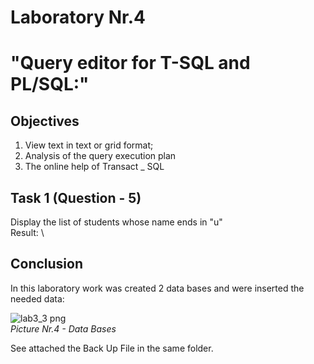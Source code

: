 

# Laboratory Nr.4 
# "Query editor for T-SQL and PL/SQL:"
## Objectives
1. View text in text or grid format;
2. Analysis of the query execution plan
3. The online help of Transact _ SQL


## Task 1 (Question - 5)
Display the list of students whose name ends in "u"
\
Result:
\


## Conclusion
In this laboratory work was created 2 data bases and were inserted the needed data:

![lab3_3 png](https://user-images.githubusercontent.com/24621285/45639195-fced6d00-bab7-11e8-8704-1c03c422ad0e.PNG)
\
*Picture Nr.4 - Data Bases*

See attached the Back Up File in the same folder.
